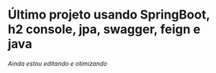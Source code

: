 # Último projeto usando SpringBoot, h2 console, jpa, swagger, feign e java
###### Ainda estou editando e otimizando

